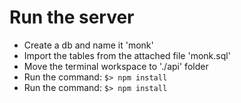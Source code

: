 # Run the server

  - Create a db and name it 'monk'
  - Import the tables from the attached file 'monk.sql'
  - Move the terminal workspace to './api' folder
  - Run the command: 
   `$> npm install`
  - Run the command: 
   `$> npm install`
